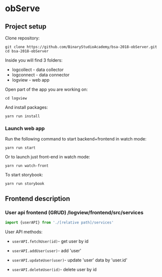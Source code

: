 # obServe

## Project setup

Clone repository:

```
git clone https://github.com/BinaryStudioAcademy/bsa-2018-obServer.git
cd bsa-2018-obServer
```

Inside you will find 3 folders:
* logcollect - data collector
* logconnect - data connector
* logview - web app

Open part of the app you are working on:
```
cd logview
```
And install packages:

```
yarn run install
```

### Launch web app

Run the following command to start backend+frontend in watch mode:

```
yarn run start
```

Or to launch just front-end in watch mode:

```
yarn run watch-front
```

To start storybook:

```
yarn run storybook
```

## Frontend description

### User api frontend (GRUD) /logview/frontend/src/services

```javascript
import {userAPI} from './[relative path]/services'
```
User API methods:

* ``` userAPI.fetchUser(id) ```- get user by id

* ``` userAPI.addUser(user) ```- add 'user'

* ``` userAPI.updateUser(user) ```- update 'user' data by 'user.id'

* ``` userAPI.deleteUser(id) ```- delete user by id

